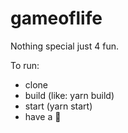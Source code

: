 # gameoflife

Nothing special just 4 fun.

To run:
- clone
- build (like: yarn build)
- start (yarn start)
- have a 🍺
